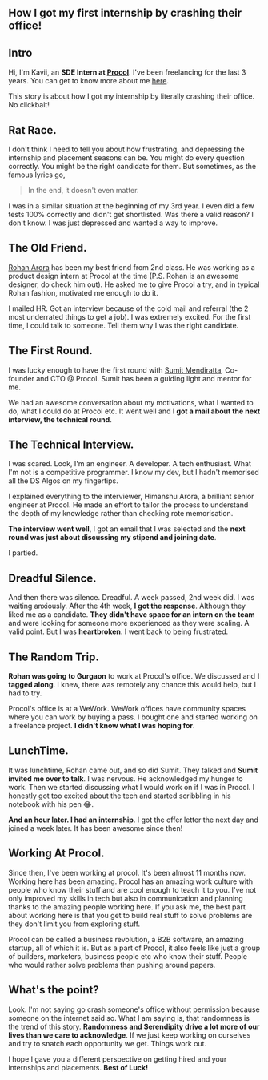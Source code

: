 ## How I got my first internship by crashing their office!

## Intro

Hi, I'm Kavii, an **SDE Intern at [Procol](https://procol.io/)**. I've been freelancing for the last 3 years. You can get to know more about me [here](https://kaviisuri.com/about). 

This story is about how I got my internship by literally crashing their office. No clickbait!

## Rat Race.

I don't think I need to tell you about how frustrating, and depressing the internship and placement seasons can be. You might do every question correctly. You might be the right candidate for them. But sometimes, as the famous lyrics go,

> In the end, it doesn't even matter.

I was in a similar situation at the beginning of my 3rd year. I even did a few tests 100% correctly and didn't get shortlisted. Was there a valid reason? I don't know. I was just depressed and wanted a way to improve. 

## The Old Friend.

[Rohan Arora](https://twitter.com/rohanxdesign/) has been my best friend from 2nd class. He was working as a product design intern at Procol at the time (P.S. Rohan is an awesome designer, do check him out). He asked me to give Procol a try, and in typical Rohan fashion, motivated me enough to do it. 

I mailed HR. Got an interview because of the cold mail and referral (the 2 most underrated things to get a job). I was extremely excited. For the first time, I could talk to someone. Tell them why I was the right candidate. 

## The First Round.

I was lucky enough to have the first round with [Sumit Mendiratta](https://www.linkedin.com/in/mendirattasumit/), Co-founder and CTO @ Procol. Sumit has been a guiding light and mentor for me.

We had an awesome conversation about my motivations, what I wanted to do, what I could do at Procol etc. It went well and **I got a mail about the next interview, the technical round**. 

## The Technical Interview.

I was scared. Look, I'm an engineer. A developer. A tech enthusiast. What I'm not is a competitive programmer. I know my dev, but I hadn't memorised all the DS Algos on my fingertips. 

I explained everything to the interviewer, Himanshu Arora, a brilliant senior engineer at Procol. He made an effort to tailor the process to understand the depth of my knowledge rather than checking rote memorisation. 

**The interview went well**, I got an email that I was selected and the **next round was just about discussing my stipend and joining date**. 

I partied. 

## Dreadful Silence.

And then there was silence. Dreadful. A week passed, 2nd week did. I was waiting anxiously. After the 4th week, **I got the response**. Although they liked me as a candidate. **They didn't have space for an intern on the team** and were looking for someone more experienced as they were scaling. A valid point. But I was **heartbroken**. I went back to being frustrated. 

## The Random Trip.

**Rohan was going to Gurgaon** to work at Procol's office. We discussed and **I tagged along**. I knew, there was remotely any chance this would help, but I had to try. 

Procol's office is at a WeWork. WeWork offices have community spaces where you can work by buying a pass. I bought one and started working on a freelance project. **I didn't know what I was hoping for**. 

## LunchTime.

It was lunchtime, Rohan came out, and so did Sumit. They talked and **Sumit invited me over to talk**. I was nervous. He acknowledged my hunger to work. Then we started discussing what I would work on if I was in Procol. I honestly got too excited about the tech and started scribbling in his notebook with his pen 😂. 

**And an hour later. I had an internship**. I got the offer letter the next day and joined a week later. It has been awesome since then!

## Working At Procol.

Since then, I've been working at procol. It's been almost 11 months now. Working here has been amazing. Procol has an amazing work culture with people who know their stuff and are cool enough to teach it to you. 
I've not only improved my skills in tech but also in communication and planning thanks to the amazing people working here. If you ask me, the best part about working here is that you get to build real stuff to solve problems are they don't limit you from exploring stuff.

Procol can be called a business revolution, a B2B software, an amazing startup, all of which it is. But as a part of Procol, it also feels like just a group of builders, marketers, business people etc who know their stuff. People who would rather solve problems than pushing around papers. 

## What's the point?

Look. I'm not saying go crash someone's office without permission because someone on the internet said so. 
What I am saying is, that randomness is the trend of this story. 
**Randomness and Serendipity drive a lot more of our lives than we care to acknowledge**. If we just keep working on ourselves and try to snatch each opportunity we get. Things work out. 

I hope I gave you a different perspective on getting hired and your internships and placements. **Best of Luck!** 
